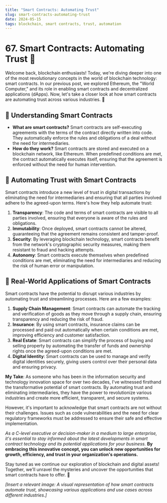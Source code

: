 ```yaml
---
title: "Smart Contracts: Automating Trust"
slug: smart-contracts-automating-trust
date: 2024-05-15
tags: blockchain, smart contracts, trust, automation
---
```


# 67. Smart Contracts: Automating Trust 🤝

Welcome back, blockchain enthusiasts! Today, we're diving deeper into one of the most revolutionary concepts in the world of blockchain technology: smart contracts. In our previous post, we explored Ethereum, the "World Computer," and its role in enabling smart contracts and decentralized applications (dApps). Now, let's take a closer look at how smart contracts are automating trust across various industries. 🚀

## 🧠 Understanding Smart Contracts

- **What are smart contracts?** Smart contracts are self-executing agreements with the terms of the contract directly written into code. They automatically enforce the rules and obligations of a deal without the need for intermediaries.
- **How do they work?** Smart contracts are stored and executed on a blockchain network, like Ethereum. When predefined conditions are met, the contract automatically executes itself, ensuring that the agreement is enforced without the need for human intervention.

## 🤝 Automating Trust with Smart Contracts

Smart contracts introduce a new level of trust in digital transactions by eliminating the need for intermediaries and ensuring that all parties involved adhere to the agreed-upon terms. Here's how they help automate trust:

1. **Transparency**: The code and terms of smart contracts are visible to all parties involved, ensuring that everyone is aware of the rules and obligations.
2. **Immutability**: Once deployed, smart contracts cannot be altered, guaranteeing that the agreement remains consistent and tamper-proof.
3. **Security**: By leveraging blockchain technology, smart contracts benefit from the network's cryptographic security measures, making them resistant to fraud and hacking attempts.
4. **Autonomy**: Smart contracts execute themselves when predefined conditions are met, eliminating the need for intermediaries and reducing the risk of human error or manipulation.

## 🌟 Real-World Applications of Smart Contracts

Smart contracts have the potential to disrupt various industries by automating trust and streamlining processes. Here are a few examples:

1. **Supply Chain Management**: Smart contracts can automate the tracking and verification of goods as they move through a supply chain, ensuring transparency and reducing the risk of fraud.
2. **Insurance**: By using smart contracts, insurance claims can be processed and paid out automatically when certain conditions are met, improving efficiency and customer satisfaction.
3. **Real Estate**: Smart contracts can simplify the process of buying and selling property by automating the transfer of funds and ownership rights once the agreed-upon conditions are met.
4. **Digital Identity**: Smart contracts can be used to manage and verify digital identities securely, giving users control over their personal data and ensuring privacy.

**My Take**: As someone who has been in the information security and technology innovation space for over two decades, I've witnessed firsthand the transformative potential of smart contracts. By automating trust and eliminating intermediaries, they have the power to revolutionize various industries and create more efficient, transparent, and secure systems.

However, it's important to acknowledge that smart contracts are not without their challenges. Issues such as code vulnerabilities and the need for clear regulatory frameworks must be addressed to ensure their safe and effective implementation.

*As a C-level executive or decision-maker in a medium to large enterprise, it's essential to stay informed about the latest developments in smart contract technology and its potential applications for your business.* **By embracing this innovative concept, you can unlock new opportunities for growth, efficiency, and trust in your organization's operations.**

Stay tuned as we continue our exploration of blockchain and digital assets! Together, we'll unravel the mysteries and uncover the opportunities that smart contracts have to offer. 🚀

*[Insert a relevant image: A visual representation of how smart contracts automate trust, showcasing various applications and use cases across different industries.]*

